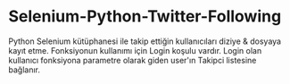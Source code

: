 # Selenium-Python-Twitter-Following
Python Selenium kütüphanesi ile takip ettiğin kullanıcıları diziye &amp; dosyaya kayıt etme.
Fonksiyonun kullanımı için Login koşulu vardır. Login olan kullanıcı fonksiyona parametre olarak giden user'ın  Takipci listesine bağlanır.


